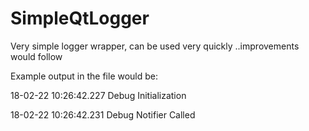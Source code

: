 # SimpleQtLogger
Very simple logger wrapper, can be used very quickly ..improvements would follow


Example output in the file would be: 

18-02-22 10:26:42.227 Debug Initialization

18-02-22 10:26:42.231 Debug Notifier Called
